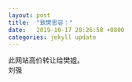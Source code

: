 ```yaml
---
layout: post
title:  "致樊思容："
date:   2019-10-17 20:26:58 +0800
categories: jekyll update
---
```

此网站高价转让给樊姐。  
刘强
